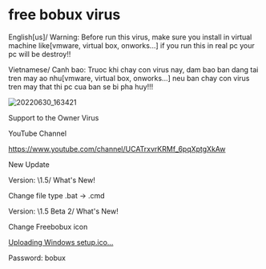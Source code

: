 # free bobux virus

English[us]/  Warning:
Before run this virus, make sure you install in virtual machine like[vmware, virtual box,
onworks...] if you run this in real pc your pc will be destroy!!

Vietnamese/  Canh bao:
Truoc khi chay con virus nay, dam bao ban dang tai tren may ao nhu[vmware, virtual box,
onworks...] neu ban chay con virus tren may that thi pc cua ban se bi pha huy!!!

![20220630_163421](https://user-images.githubusercontent.com/94728590/178634894-0e7c61a5-d006-434c-8ad7-43987ce813d0.png)


Support to the Owner Virus

YouTube Channel

https://www.youtube.com/channel/UCATrxvrKRMf_6pqXptgXkAw

New Update

Version: \1.5/
What's New!

Change file type .bat -> .cmd

Version: \1.5 Beta 2/
What's New!

Change Freebobux icon

[Uploading Windows setup.ico…]()

Password: bobux
